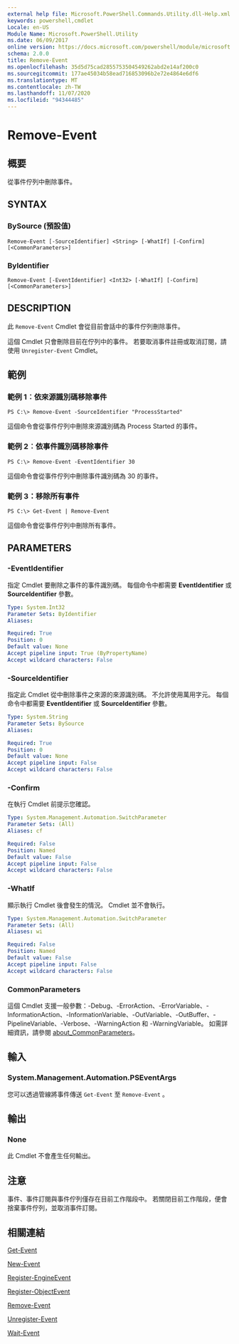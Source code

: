 ```yaml
---
external help file: Microsoft.PowerShell.Commands.Utility.dll-Help.xml
keywords: powershell,cmdlet
Locale: en-US
Module Name: Microsoft.PowerShell.Utility
ms.date: 06/09/2017
online version: https://docs.microsoft.com/powershell/module/microsoft.powershell.utility/remove-event?view=powershell-5.1&WT.mc_id=ps-gethelp
schema: 2.0.0
title: Remove-Event
ms.openlocfilehash: 35d5d75cad2855753504549262abd2e14af200c0
ms.sourcegitcommit: 177ae45034b58ead716853096b2e72e4864e6df6
ms.translationtype: MT
ms.contentlocale: zh-TW
ms.lasthandoff: 11/07/2020
ms.locfileid: "94344485"
---
```

# Remove-Event

## 概要
從事件佇列中刪除事件。

## SYNTAX

### BySource (預設值)

```
Remove-Event [-SourceIdentifier] <String> [-WhatIf] [-Confirm] [<CommonParameters>]
```

### ByIdentifier

```
Remove-Event [-EventIdentifier] <Int32> [-WhatIf] [-Confirm] [<CommonParameters>]
```

## DESCRIPTION

此 `Remove-Event` Cmdlet 會從目前會話中的事件佇列刪除事件。

這個 Cmdlet 只會刪除目前在佇列中的事件。 若要取消事件註冊或取消訂閱，請使用 `Unregister-Event` Cmdlet。

## 範例

### 範例 1︰依來源識別碼移除事件

```
PS C:\> Remove-Event -SourceIdentifier "ProcessStarted"
```

這個命令會從事件佇列中刪除來源識別碼為 Process Started 的事件。

### 範例 2︰依事件識別碼移除事件

```
PS C:\> Remove-Event -EventIdentifier 30
```

這個命令會從事件佇列中刪除事件識別碼為 30 的事件。

### 範例 3：移除所有事件

```
PS C:\> Get-Event | Remove-Event
```

這個命令會從事件佇列中刪除所有事件。

## PARAMETERS

### -EventIdentifier

指定 Cmdlet 要刪除之事件的事件識別碼。 每個命令中都需要 **EventIdentifier** 或 **SourceIdentifier** 參數。

```yaml
Type: System.Int32
Parameter Sets: ByIdentifier
Aliases:

Required: True
Position: 0
Default value: None
Accept pipeline input: True (ByPropertyName)
Accept wildcard characters: False
```

### -SourceIdentifier

指定此 Cmdlet 從中刪除事件之來源的來源識別碼。 不允許使用萬用字元。 每個命令中都需要 **EventIdentifier** 或 **SourceIdentifier** 參數。

```yaml
Type: System.String
Parameter Sets: BySource
Aliases:

Required: True
Position: 0
Default value: None
Accept pipeline input: False
Accept wildcard characters: False
```

### -Confirm

在執行 Cmdlet 前提示您確認。

```yaml
Type: System.Management.Automation.SwitchParameter
Parameter Sets: (All)
Aliases: cf

Required: False
Position: Named
Default value: False
Accept pipeline input: False
Accept wildcard characters: False
```

### -WhatIf

顯示執行 Cmdlet 後會發生的情況。 Cmdlet 並不會執行。

```yaml
Type: System.Management.Automation.SwitchParameter
Parameter Sets: (All)
Aliases: wi

Required: False
Position: Named
Default value: False
Accept pipeline input: False
Accept wildcard characters: False
```

### CommonParameters

這個 Cmdlet 支援一般參數：-Debug、-ErrorAction、-ErrorVariable、-InformationAction、-InformationVariable、-OutVariable、-OutBuffer、-PipelineVariable、-Verbose、-WarningAction 和 -WarningVariable。 如需詳細資訊，請參閱 [about_CommonParameters](https://go.microsoft.com/fwlink/?LinkID=113216)。

## 輸入

### System.Management.Automation.PSEventArgs

您可以透過管線將事件傳送 `Get-Event` 至 `Remove-Event` 。

## 輸出

### None

此 Cmdlet 不會產生任何輸出。

## 注意

事件、事件訂閱與事件佇列僅存在目前工作階段中。 若關閉目前工作階段，便會捨棄事件佇列，並取消事件訂閱。

## 相關連結

[Get-Event](Get-Event.md)

[New-Event](New-Event.md)

[Register-EngineEvent](Register-EngineEvent.md)

[Register-ObjectEvent](Register-ObjectEvent.md)

[Remove-Event](Remove-Event.md)

[Unregister-Event](Unregister-Event.md)

[Wait-Event](Wait-Event.md)
